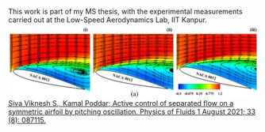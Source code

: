 This work is part of my MS thesis, with the experimental measurements carried out at the Low-Speed Aerodynamics Lab, IIT Kanpur.
![Model](https://github.com/siva-viknesh/Experiments_Pitching_Airfoil/blob/main/Pressure_Measurements/Figure.jpeg)
<br />
[Siva Viknesh S., Kamal Poddar; Active control of separated flow on a symmetric airfoil by pitching oscillation. Physics of Fluids 1 August 2021; 33 (8): 087115.](https://doi.org/10.1063/5.0060782)


